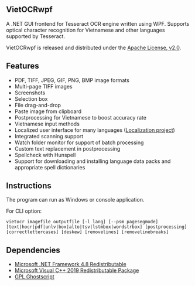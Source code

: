 ## VietOCRwpf

A .NET GUI frontend for Tesseract OCR engine written using WPF. Supports optical character recognition for Vietnamese and other languages supported by Tesseract.

VietOCRwpf is released and distributed under the [Apache License, v2.0](http://www.apache.org/licenses/LICENSE-2.0).

## Features

* PDF, TIFF, JPEG, GIF, PNG, BMP image formats
* Multi-page TIFF images
* Screenshots
* Selection box
* File drag-and-drop
* Paste image from clipboard
* Postprocessing for Vietnamese to boost accuracy rate
* Vietnamese input methods
* Localized user interface for many languages ([Localization project](https://www.transifex.com/projects/p/vietocr/))
* Integrated scanning support
* Watch folder monitor for support of batch processing
* Custom text replacement in postprocessing
* Spellcheck with Hunspell
* Support for downloading and installing language data packs and appropriate spell dictionaries

## Instructions

The program can run as Windows or console application.

For CLI option:
```
vietocr imagefile outputfile [-l lang] [--psm pagesegmode] [text|hocr|pdf|unlv|box|alto|tsv|lstmbox|wordstrbox] [postprocessing] [correctlettercases] [deskew] [removelines] [removelinebreaks]
```

## Dependencies
* [Microsoft .NET Framework 4.8 Redistributable](https://dotnet.microsoft.com/download/dotnet-framework/net48)
* [Microsoft Visual C++ 2019 Redistributable Package](https://visualstudio.microsoft.com/downloads/)
* [GPL Ghostscript](http://www.ghostscript.com)